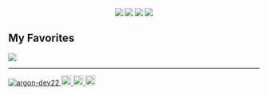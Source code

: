 <div align="center">
  <img src="https://github-readme-stats.vercel.app/api?username=argon-dev22&show_icons=true&theme=onedark" />
  <img src="https://github-readme-stats.vercel.app/api/top-langs/?username=argon-dev22&layout=donut&theme=onedark" />
  <img src="http://github-profile-summary-cards.vercel.app/api/cards/profile-details?username=argon-dev22&theme=onedark" />
  <img src="https://github-profile-trophy.vercel.app/?username=argon-dev22&theme=onedark" />
</div>
  
## My Favorites
  <img src="https://skillicons.dev/icons?i=aws,docker,kubernetes,typescript,react,next,linux" />
<hr />
<p align="left">
  <a href="https://github.com/argon-dev22/argon-dev22/">
    <img src="https://komarev.com/ghpvc/?username=argon-dev22" alt="argon-dev22" />
  </a>
  <a href="https://github.com/argon-dev22">
    <img height="20" src="https://img.shields.io/github/followers/argon-dev22?label=follow&logo=github&style=flat" />
  </a>
  <a href="https://x.com/argon0903">
    <img height="20" src="https://img.shields.io/twitter/follow/argon-dev22?label=Twitter&logo=twitter&style=flat" />
  </a>
  <a href="https://qiita.com/argon0122">
    <img height="20" src="https://qiita-badge.apiapi.app/s/argon-dev22/posts.svg" />
  </a>
</p>
